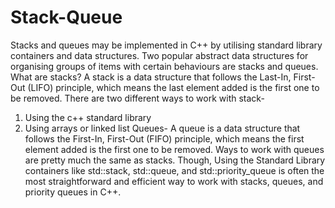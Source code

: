 # Stack-Queue
Stacks and queues may be implemented in C++ by utilising standard library containers and data structures. Two popular abstract data structures for organising groups of items with certain behaviours are stacks and queues.
What are stacks?
A stack is a data structure that follows the Last-In, First-Out (LIFO) principle, which means the last element added is the first one to be removed. There are two different ways to work with stack-
1. Using the c++ standard library
2. Using arrays or linked list
Queues- A queue is a data structure that follows the First-In, First-Out (FIFO) principle, which means the first element added is the first one to be removed. Ways to work with queues are pretty much the same as stacks. Though, Using the Standard Library containers like std::stack, std::queue, and std::priority_queue is often the most straightforward and efficient way to work with stacks, queues, and priority queues in C++.
